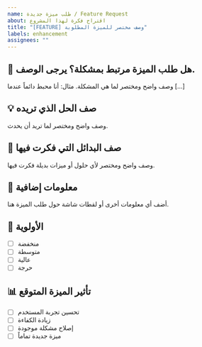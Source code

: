 ```yaml
---
name: طلب ميزة جديدة / Feature Request
about: اقتراح فكرة لهذا المشروع
title: "[FEATURE] وصف مختصر للميزة المطلوبة"
labels: enhancement
assignees: ""
---
```


## 🚀 هل طلب الميزة مرتبط بمشكلة؟ يرجى الوصف.

وصف واضح ومختصر لما هي المشكلة. مثال: أنا محبط دائماً عندما [...]

## 💡 صف الحل الذي تريده

وصف واضح ومختصر لما تريد أن يحدث.

## 🔄 صف البدائل التي فكرت فيها

وصف واضح ومختصر لأي حلول أو ميزات بديلة فكرت فيها.

## 📝 معلومات إضافية

أضف أي معلومات أخرى أو لقطات شاشة حول طلب الميزة هنا.

## 🎯 الأولوية

- [ ] منخفضة
- [ ] متوسطة
- [ ] عالية
- [ ] حرجة

## 📊 تأثير الميزة المتوقع

- [ ] تحسين تجربة المستخدم
- [ ] زيادة الكفاءة
- [ ] إصلاح مشكلة موجودة
- [ ] ميزة جديدة تماماً
